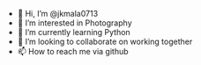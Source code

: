 - 👋 Hi, I’m @jkmala0713
- 👀 I’m interested in Photography
- 🌱 I’m currently learning Python
- 💞️ I’m looking to collaborate on working together
- 📫 How to reach me via github

<!---
jkmala0713/jkmala0713 is a ✨ special ✨ repository because its `README.md` (this file) appears on your GitHub profile.
You can click the Preview link to take a look at your changes.
--->

